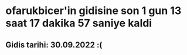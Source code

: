 # ofarukbicer'in gidisine son 1 gun 13 saat 17 dakika 57 saniye kaldi

## Gidis tarihi: 30.09.2022 :(